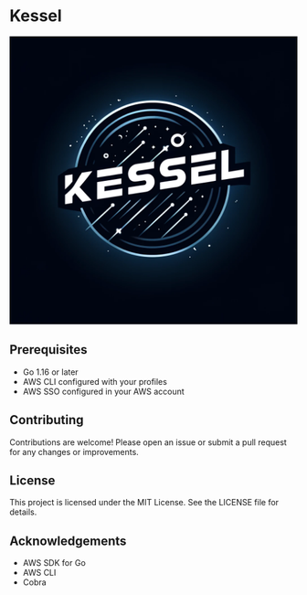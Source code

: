 # Kessel
![Kessel Logo](./img/kessel.webp)

## Prerequisites
- Go 1.16 or later
- AWS CLI configured with your profiles
- AWS SSO configured in your AWS account


## Contributing
Contributions are welcome! Please open an issue or submit a pull request for any changes or improvements.

## License
This project is licensed under the MIT License. See the LICENSE file for details.

## Acknowledgements

- AWS SDK for Go
- AWS CLI
- Cobra
